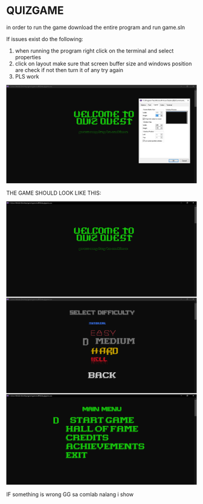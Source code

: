 # QUIZGAME

in order to run the game download the entire program and run game.sln

If issues exist do the following:
1. when running the program right click on the terminal and select properties
2. click on layout make sure that screen buffer size and windows position are check if not then turn it of any try again
3. PLS work

![image alt](https://github.com/Jerialbert/QUIZGAME/blob/9b1bc89e7e2e35d504bbfb686548a80a116f6e6d/Capture.PNG)

THE GAME SHOULD LOOK LIKE THIS:

![image alt](https://github.com/Jerialbert/QUIZGAME/blob/84f0882f44e738bc5e1e2ac3293e0ac50fc060dd/cvb.PNG)
![image alt](https://github.com/Jerialbert/QUIZGAME/blob/84f0882f44e738bc5e1e2ac3293e0ac50fc060dd/df.PNG)
![image alt](https://github.com/Jerialbert/QUIZGAME/blob/84f0882f44e738bc5e1e2ac3293e0ac50fc060dd/g.PNG)

IF something is wrong GG sa comlab nalang i show
